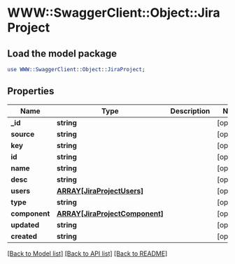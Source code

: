 # WWW::SwaggerClient::Object::JiraProject

## Load the model package
```perl
use WWW::SwaggerClient::Object::JiraProject;
```

## Properties
Name | Type | Description | Notes
------------ | ------------- | ------------- | -------------
**_id** | **string** |  | [optional] 
**source** | **string** |  | [optional] 
**key** | **string** |  | [optional] 
**id** | **string** |  | [optional] 
**name** | **string** |  | [optional] 
**desc** | **string** |  | [optional] 
**users** | [**ARRAY[JiraProjectUsers]**](JiraProjectUsers.md) |  | [optional] 
**type** | **string** |  | [optional] 
**component** | [**ARRAY[JiraProjectComponent]**](JiraProjectComponent.md) |  | [optional] 
**updated** | **string** |  | [optional] 
**created** | **string** |  | [optional] 

[[Back to Model list]](../README.md#documentation-for-models) [[Back to API list]](../README.md#documentation-for-api-endpoints) [[Back to README]](../README.md)


